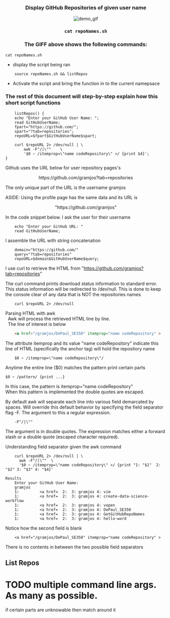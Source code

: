 <h3 align="center">
	Display GitHub Repositories of given user name
</h3>
</p>
<p align="center">
  <img 
    src="https://media.giphy.com/media/QS6nYlQUgstr48Jyb7/giphy.gif"
	alt="demo_gif"
  />
</p>

<h3 align="center">

```shell
cat repoNames.sh
```

</h3>
<h3 align="center">
The GIFF above shows the following commands:<br>

</h3>

<p align="center">

```shell
cat repoNames.sh
```

* display the script being ran

```shell
    source repoNames.sh && listRepos
```
* Activate the script and bring the function in to the current namepsace
</p>

### The rest of this document will step-by-step explain how this short script functions 

```shell
    listRepos() {
	echo "Enter your GitHub User Name: ";
	read GitHubUserName;
	fpart="https://github.com/";
	spart="?tab=repositories";
	repoURL=$fpart$GitHubUserName$spart;

	curl $repoURL 2> /dev/null | \
		awk -F"/|\"" 	\
		'$0 ~ /itemprop=\"name codeRepository\" >/ {print $4}';
}

```


Github uses the URL below for user repository pages's
<p align="center">https://github.com/gramjos?tab=repositories </p>
The only unique part of the URL is the username gramjos

ASIDE: Using the profile page has the same data and its URL is
<p align="center">
	"https://github.com/gramjos"
</p>

In the code snippet below. I ask the user for their username

```shell
	echo "Enter your GitHub URL: "
	read GitHubUserName;
```

I assemble the URL with string concatenation 

```shell
	domain="https://github.com/"
	query="?tab=repositories"
	repoURL=$domain$GitHubUserName$query;
```

I use curl to retrieve the HTML from 
	"https://github.com/gramjos?tab=repositories"

The curl command prints download status information to standard error. This 
	status information will be redirected to /dev/null. This is done to keep
	the console clear of any data that is NOT the repositories names

```shell
	curl $repoURL 2> /dev/null
```

Parsing HTML with awk<br>
	&nbsp;&nbsp;Awk will process the retrieved HTML line by line.<br> 
	&nbsp;&nbsp;The line of interest is below

```HTML        
	<a href="/gramjos/DePaul_SE350" itemprop="name codeRepository" >
```

<p>The attribute itemprop and its value "name codeRepository" indicate this 
		line of HTML (specifically the anchor tag) will hold the repository
		name</p>

```shell  
	$0 ~ /itemprop=\"name codeRepository\"/ 
```

<p>Anytime the entire line ($0) matches the pattern print certain parts</p>

	$0 ~ /pattern/ {print ...}

<p>In this case, the pattern is itemprop="name codeRepository" <br>
	When this pattern is implemented the double quotes are escaped.</p>

<p>By default awk will separate each line into various field demarcated 
		by spaces. Will override this default behavior by specifying the
		field separator flag -F. The argument to this a regular expression.</p>
		

```shell	
	-F"/|\""  
```

<p>The argument is in double quotes. The expression matches either a forward
		slash or a double quote (escaped character required). </p>

Understanding field separator
  given the awk command

```shell
	curl $repoURL 2> /dev/null | \
	  awk -F"/|\"" 	\
	  '$0 ~ /itemprop=\"name codeRepository\" >/ {print "1: "$1"  2: "$2" 3: "$3" 4: "$4}'
```

	Results
		Enter your GitHub User Name: 
		gramjos
		1:         <a href=  2:  3: gramjos 4: vim
		1:         <a href=  2:  3: gramjos 4: create-data-science-workflow
		1:         <a href=  2:  3: gramjos 4: vopen
		1:         <a href=  2:  3: gramjos 4: DePaul_SE350
		1:         <a href=  2:  3: gramjos 4: GetGitHubRepoNames
		1:         <a href=  2:  3: gramjos 4: hello-word

Notice how the second field is blank

```shell     
	<a href="/gramjos/DePaul_SE350" itemprop="name codeRepository" >	
```

There is no contents in between the two possible field separators


## List Repos
# TODO multiple command line args. As many as possible. 
if certain parts are unknowable then match around it

